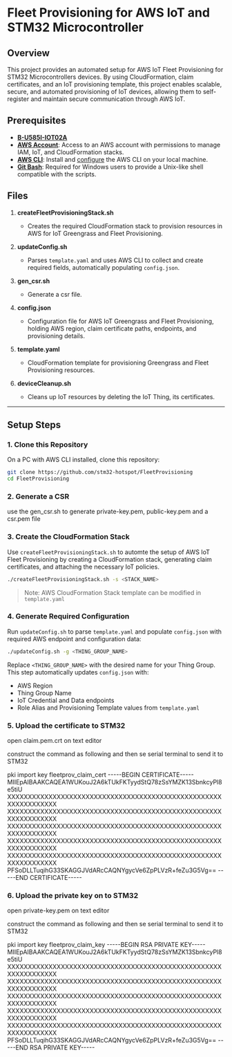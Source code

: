 
# Fleet Provisioning for AWS IoT and STM32 Microcontroller

## Overview
This project provides an automated setup for AWS IoT Fleet Provisioning for STM32 Microcontrollers devices. By using CloudFormation, claim certificates, and an IoT provisioning template, this project enables scalable, secure, and automated provisioning of IoT devices, allowing them to self-register and maintain secure communication through AWS IoT.

## Prerequisites
- **[B-U585I-IOT02A](https://www.st.com/en/evaluation-tools/b-u585i-iot02a.html)**
- **[AWS Account](https://aws.amazon.com/)**: Access to an AWS account with permissions to manage IAM, IoT, and CloudFormation stacks.
- **[AWS CLI](https://docs.aws.amazon.com/cli/latest/userguide/getting-started-install.html)**: Install and [configure](https://docs.aws.amazon.com/cli/latest/userguide/getting-started-quickstart.html) the AWS CLI on your local machine.
- **[Git Bash](https://git-scm.com/downloads)**: Required for Windows users to provide a Unix-like shell compatible with the scripts.

## Files

1. **createFleetProvisioningStack.sh**
   - Creates the required CloudFormation stack to provision resources in AWS for IoT Greengrass and Fleet Provisioning.

2. **updateConfig.sh**
   - Parses `template.yaml` and uses AWS CLI to collect and create required fields, automatically populating `config.json`.

3. **gen_csr.sh**
   - Generate a csr file.

4. **config.json**
   - Configuration file for AWS IoT Greengrass and Fleet Provisioning, holding AWS region, claim certificate paths, endpoints, and provisioning details.

5. **template.yaml**
   - CloudFormation template for provisioning Greengrass and Fleet Provisioning resources.

6. **deviceCleanup.sh**
   - Cleans up IoT resources by deleting the IoT Thing, its certificates.

---

## Setup Steps

### 1. Clone this Repository
On a PC with AWS CLI installed, clone this repository:

```bash
git clone https://github.com/stm32-hotspot/FleetProvisioning
cd FleetProvisioning
```
### 2. Generate a CSR
use the gen_csr.sh to generate private-key.pem,  public-key.pem and a csr.pem file

### 3. Create the CloudFormation Stack
Use `createFleetProvisioningStack.sh` to automte the setup of AWS IoT Fleet Provisioning by creating a CloudFormation stack, generating claim certificates, and attaching the necessary IoT policies.

```bash
./createFleetProvisioningStack.sh -s <STACK_NAME>
```
> Note: AWS CloudFormation Stack template can be modified in `template.yaml` 
### 4. Generate Required Configuration
Run `updateConfig.sh` to parse `template.yaml` and populate `config.json` with required AWS endpoint and configuration data:

```bash
./updateConfig.sh -g <THING_GROUP_NAME>
```

Replace `<THING_GROUP_NAME>` with the desired name for your Thing Group. This step automatically updates `config.json` with:
   - AWS Region
   - Thing Group Name
   - IoT Credential and Data endpoints
   - Role Alias and Provisioning Template values from `template.yaml`

### 5. Upload the certificate to STM32 
open claim.pem.crt on text editor

construct the command as following and then se serial terminal to send it to STM32

pki import key fleetprov_claim_cert
-----BEGIN CERTIFICATE-----
MIIEpAIBAAKCAQEA1WUKouJ2A6kTUkFKTyydStQ78zSsYMZK13SbnkcyPl8e5tiU
XXXXXXXXXXXXXXXXXXXXXXXXXXXXXXXXXXXXXXXXXXXXXXXXXXXXXXXXXXXXXXXX
XXXXXXXXXXXXXXXXXXXXXXXXXXXXXXXXXXXXXXXXXXXXXXXXXXXXXXXXXXXXXXXX
XXXXXXXXXXXXXXXXXXXXXXXXXXXXXXXXXXXXXXXXXXXXXXXXXXXXXXXXXXXXXXXX
XXXXXXXXXXXXXXXXXXXXXXXXXXXXXXXXXXXXXXXXXXXXXXXXXXXXXXXXXXXXXXXX
XXXXXXXXXXXXXXXXXXXXXXXXXXXXXXXXXXXXXXXXXXXXXXXXXXXXXXXXXXXXXXXX
PFSoDLLTuqihG33SKAGGJVdARcCAQNYgycVe6ZpPLVzR+feZu3G5Vg==
-----END CERTIFICATE-----

### 6. Upload the private key on to STM32
open private-key.pem on text editor

construct the command as following and then se serial terminal to send it to STM32

pki import key fleetprov_claim_key
-----BEGIN RSA PRIVATE KEY-----
MIIEpAIBAAKCAQEA1WUKouJ2A6kTUkFKTyydStQ78zSsYMZK13SbnkcyPl8e5tiU
XXXXXXXXXXXXXXXXXXXXXXXXXXXXXXXXXXXXXXXXXXXXXXXXXXXXXXXXXXXXXXXX
XXXXXXXXXXXXXXXXXXXXXXXXXXXXXXXXXXXXXXXXXXXXXXXXXXXXXXXXXXXXXXXX
XXXXXXXXXXXXXXXXXXXXXXXXXXXXXXXXXXXXXXXXXXXXXXXXXXXXXXXXXXXXXXXX
XXXXXXXXXXXXXXXXXXXXXXXXXXXXXXXXXXXXXXXXXXXXXXXXXXXXXXXXXXXXXXXX
XXXXXXXXXXXXXXXXXXXXXXXXXXXXXXXXXXXXXXXXXXXXXXXXXXXXXXXXXXXXXXXX
PFSoDLLTuqihG33SKAGGJVdARcCAQNYgycVe6ZpPLVzR+feZu3G5Vg==
-----END RSA PRIVATE KEY-----

